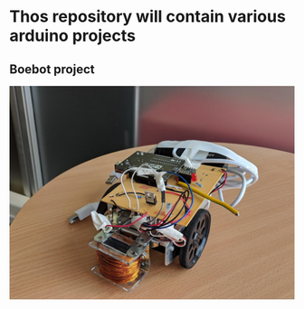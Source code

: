 # Thos repository will contain various arduino projects

## Boebot project
![BoeBot](https://github.com/blaze21777/C-Projects/blob/master/Arduino-Projects/Boe-Bot/Boe-Bot-Picture.jpg)
